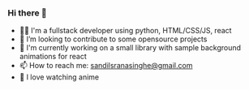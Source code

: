 ### Hi there 👋
- 🧔‍♂️ I'm a fullstack developer using python, HTML/CSS/JS, react
- 👯 I’m looking to contribute to some opensource projects
- 🤣 I'm currently working on a small library with sample background animations for react
- 📫 How to reach me: sandilsranasinghe@gmail.com
- 🖤 I love watching anime

<!--
**sandilsranasinghe/sandilsranasinghe** is a ✨ _special_ ✨ repository because its `README.md` (this file) appears on your GitHub profile.

Here are some ideas to get you started:

- 🔭 I’m currently working on ...
- 🌱 I’m currently learning ...
- 👯 I’m looking to collaborate on ...
- 🤔 I’m looking for help with ...
- 💬 Ask me about ...
- 📫 How to reach me: ...
- 😄 Pronouns: ...
- ⚡ Fun fact: ...
-->
